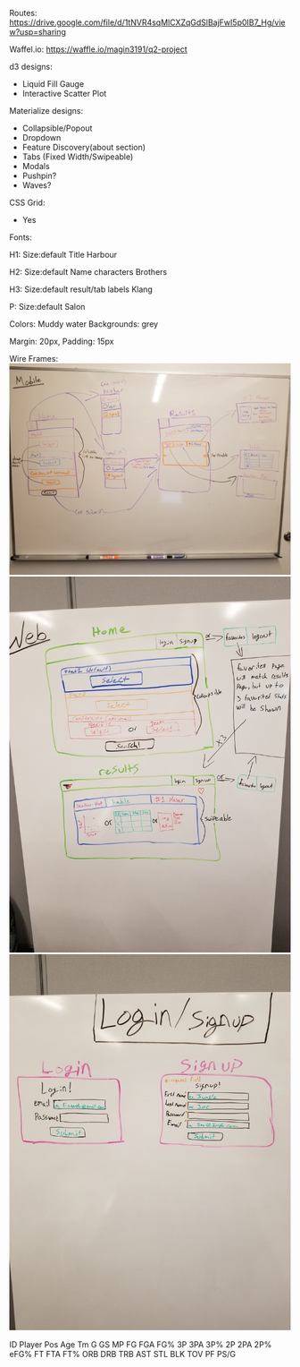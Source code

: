 
Routes: https://drive.google.com/file/d/1tNVR4sqMlCXZqGdSlBajFwI5p0IB7_Hg/view?usp=sharing

Waffel.io: https://waffle.io/magin3191/q2-project

d3 designs:
- Liquid Fill Gauge
- Interactive Scatter Plot

Materialize designs:
- Collapsible/Popout
- Dropdown
- Feature Discovery(about section)
- Tabs (Fixed Width/Swipeable)
- Modals
- Pushpin?
- Waves?

CSS Grid:
- Yes

Fonts:

H1:
Size:default
Title
Harbour



H2:
Size:default
Name characters
Brothers



H3:
Size:default
result/tab labels
Klang

P:
Size:default
Salon

Colors: Muddy water
Backgrounds: grey

Margin: 20px,
Padding: 15px

Wire Frames:
![Alt text](./img/mobileWireFrame.jpg "Mobile")
![Alt text](./img/webWireFrame.jpg "Web")
![Alt text](./img/modalsWireFrame.jpg "Login/Signup Modals")



ID	Player	Pos	Age	Tm	G	GS	MP	FG	FGA	FG%	3P	3PA	3P%	2P	2PA	2P%	eFG%	FT	FTA	FT%	ORB	DRB	TRB	AST	STL	BLK	TOV	PF	PS/G
